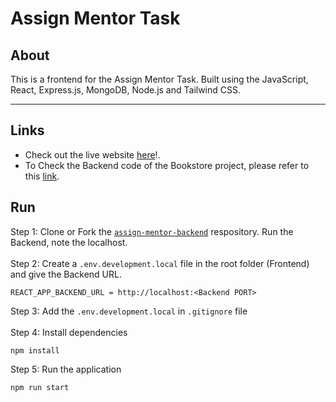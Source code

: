 # Assign Mentor Task
## About

This is a frontend for the Assign Mentor Task. Built using the JavaScript, React, Express.js, MongoDB, Node.js and Tailwind CSS.<br /><hr />
## Links
- Check out the live website [here]()!.
- To Check the Backend code of the Bookstore project, please refer to this [link](https://github.com/Selvan-S/todolistapp-backend).
## Run
Step 1: Clone or Fork the [`assign-mentor-backend`](https://github.com/Selvan-S/assign-mentor-backend) respository. Run the Backend, note the localhost.<br /><br/>
Step 2: Create a `.env.development.local` file in the root folder (Frontend) and give the Backend URL.
```
REACT_APP_BACKEND_URL = http://localhost:<Backend PORT>
```
Step 3: Add the `.env.development.local` in `.gitignore` file <br/> <br/>
Step 4: Install dependencies
```
npm install
```
Step 5: Run the application
```
npm run start
```
